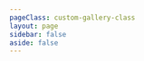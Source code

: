 ```yaml
---
pageClass: custom-gallery-class
layout: page
sidebar: false
aside: false
---
```


<script setup>
import { ref } from 'vue'
const data = ref({
    title: '链路加密机对称密钥管理系统',
    desc: 
    `
本系统是在Linux平台下开发的对称密钥管理系统，提供对称密钥的全生命周期管理功能。利用USBKEY生成的随机数作为 SM4 对称密钥，并采用SM2 算法加密下发至 IC卡中，确保加密机之间的密钥传输过程具备高度的安全性和可靠性。

技术栈：Linux、Shell、C/C++、Python、PySide6、SQLAlchemy、SQLite、PyQt-Fluent-Widgets等

● 负责系统的功能设计和编码实现，确保系统的高效运行。
● 设计并优化用户界面，构建符合现代审美的UI，提升系统的易用性和操作便捷性。
● 构建基于USBKey的随机数生成模块，确保SM4密钥的高安全生成。
● 实现SM2加密算法的高效封装，保障SM4密钥下发至IC卡过程的安全性。
● 利用Ctypes进行USBKey函数接口的重构，显著提升了接口调用响应速度，响应时间从2秒降低至0.5秒。
● 开发串口即时监听功能，实现读卡器与USBKey的自动识别和插拔响应，提升即插即用体验，设备识别速度提升60%。
● 编写Shell脚本，实现软件安装与环境配置自动化，提升系统部署效率。
    `,
    imgs: [
        '/images/gallery/encryptmachinemanager/KMS运行界面.png',
        '/images/gallery/encryptmachinemanager/KMS安装脚本运行.png',
        ]
} )
</script>

<Gallery :data="data" />
